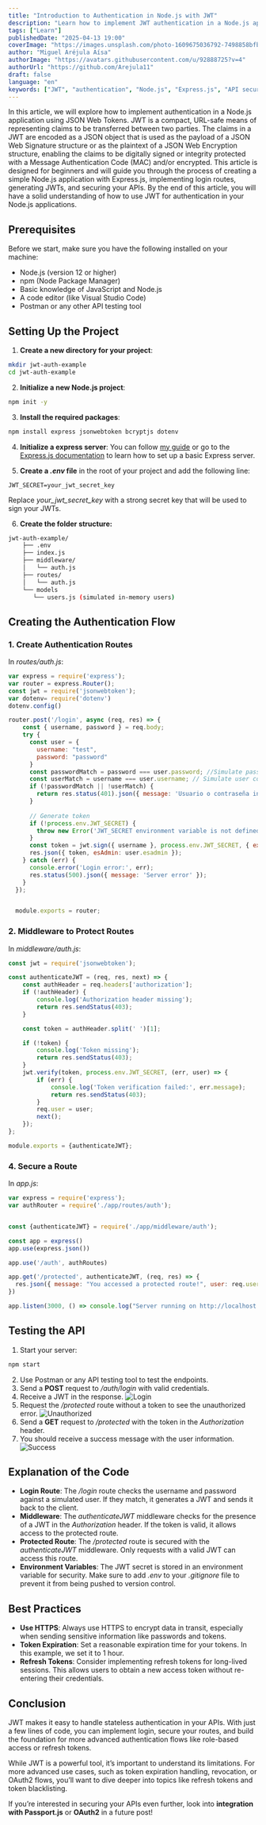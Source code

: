```yaml
---
title: "Introduction to Authentication in Node.js with JWT"
description: "Learn how to implement JWT authentication in a Node.js application with Express.js. This beginner-friendly guide walks you through creating login routes, generating JWTs, and securing your APIs."
tags: ["Learn"]
publishedDate: "2025-04-13 19:00"
coverImage: "https://images.unsplash.com/photo-1609675036792-7498858bfb9c?q=80&w=1932&auto=format&fit=crop&ixlib=rb-4.1.0&ixid=M3wxMjA3fDB8MHxwaG90by1wYWdlfHx8fGVufDB8fHx8fA%3D%3D"
author: "Miguel Aréjula Aísa"
authorImage: "https://avatars.githubusercontent.com/u/92888725?v=4"
authorUrl: "https://github.com/Arejula11"
draft: false
language: "en"
keywords: ["JWT", "authentication", "Node.js", "Express.js", "API security", "JSON Web Tokens", "guide"]
---
```


In this article, we will explore how to implement authentication in a Node.js application using JSON Web Tokens. JWT is a compact, URL-safe means of representing claims to be transferred between two parties. The claims in a JWT are encoded as a JSON object that is used as the payload of a JSON Web Signature structure or as the plaintext of a JSON Web Encryption structure, enabling the claims to be digitally signed or integrity protected with a Message Authentication Code (MAC) and/or encrypted.
This article is designed for beginners and will guide you through the process of creating a simple Node.js application with Express.js, implementing login routes, generating JWTs, and securing your APIs. By the end of this article, you will have a solid understanding of how to use JWT for authentication in your Node.js applications.

## Prerequisites
Before we start, make sure you have the following installed on your machine:
- Node.js (version 12 or higher)
- npm (Node Package Manager)
- Basic knowledge of JavaScript and Node.js
- A code editor (like Visual Studio Code)
- Postman or any other API testing tool

## Setting Up the Project
1. **Create a new directory for your project**:
```bash
mkdir jwt-auth-example
cd jwt-auth-example
```
2. **Initialize a new Node.js project**:
```bash
npm init -y
```
3. **Install the required packages**:
```bash
npm install express jsonwebtoken bcryptjs dotenv
```

4. **Initialize a express server**:
You can follow [my guide](https://are-dev.es/posts/expressguide) or go to the [Express.js documentation](https://expressjs.com/en/starter/installing.html) to learn how to set up a basic Express server.

5. **Create a *.env* file** in the root of your project and add the following line:
```plaintext
JWT_SECRET=your_jwt_secret_key
```
Replace *your_jwt_secret_key* with a strong secret key that will be used to sign your JWTs.

6. **Create the folder structure:**
```bash
jwt-auth-example/
    ├── .env
    ├── index.js
    ├── middleware/
    │   └── auth.js
    ├── routes/
    │   └── auth.js
    └── models
       └── users.js (simulated in-memory users)
```
## Creating the Authentication Flow

### 1. Create Authentication Routes

In *routes/auth.js*:

```js
var express = require('express');
var router = express.Router();
const jwt = require('jsonwebtoken');
var dotenv= require('dotenv')
dotenv.config()

router.post('/login', async (req, res) => {
    const { username, password } = req.body;
    try {
      const user = {
        username: "test",
        password: "password"
      }
      const passwordMatch = password === user.password; //Simulate password comparison
      const userMatch = username === user.username; // Simulate user comparison
      if (!passwordMatch || !userMatch) {
        return res.status(401).json({ message: 'Usuario o contraseña incorrectos' });
      }
  
      // Generate token
      if (!process.env.JWT_SECRET) {
        throw new Error('JWT_SECRET environment variable is not defined');
      }
      const token = jwt.sign({ username }, process.env.JWT_SECRET, { expiresIn: '1h' });
      res.json({ token, esAdmin: user.esadmin });
    } catch (err) {
      console.error('Login error:', err);
      res.status(500).json({ message: 'Server error' });
    }
  });


  module.exports = router;
```

### 2. Middleware to Protect Routes

In *middleware/auth.js*:

```js
const jwt = require('jsonwebtoken');

const authenticateJWT = (req, res, next) => {
    const authHeader = req.headers['authorization'];
    if (!authHeader) {
        console.log('Authorization header missing');
        return res.sendStatus(403);
    }

    const token = authHeader.split(' ')[1];

    if (!token) {
        console.log('Token missing');
        return res.sendStatus(403);
    }
    jwt.verify(token, process.env.JWT_SECRET, (err, user) => {
        if (err) {
            console.log('Token verification failed:', err.message);
            return res.sendStatus(403);
        }
        req.user = user;
        next();
    });
};

module.exports = {authenticateJWT};
```

### 4. Secure a Route

In *app.js*:

```js
var express = require('express');
var authRouter = require('./app/routes/auth');


const {authenticateJWT} = require('./app/middleware/auth');

const app = express()
app.use(express.json())

app.use('/auth', authRoutes)

app.get('/protected', authenticateJWT, (req, res) => {
  res.json({ message: "You accessed a protected route!", user: req.user })
})

app.listen(3000, () => console.log("Server running on http://localhost:3000"))
```

## Testing the API
1. Start your server:
```bash
npm start
```
2. Use Postman or any API testing tool to test the endpoints.
3. Send a **POST** request to */auth/login* with valid credentials.
4. Receive a JWT in the response.
![Login](/assets/jwt/login.webp)
5. Request the */protected* route without a token to see the unauthorized error.
![Unauthorized](/assets/jwt/protected.webp)
6. Send a **GET** request to */protected* with the token in the *Authorization* header.
7. You should receive a success message with the user information.
![Success](/assets/jwt/unprotected.webp)
## Explanation of the Code
- **Login Route**: The */login* route checks the username and password against a simulated user. If they match, it generates a JWT and sends it back to the client.
- **Middleware**: The *authenticateJWT* middleware checks for the presence of a JWT in the *Authorization* header. If the token is valid, it allows access to the protected route.
- **Protected Route**: The */protected* route is secured with the *authenticateJWT* middleware. Only requests with a valid JWT can access this route.
- **Environment Variables**: The JWT secret is stored in an environment variable for security. Make sure to add *.env* to your *.gitignore* file to prevent it from being pushed to version control.
## Best Practices
- **Use HTTPS**: Always use HTTPS to encrypt data in transit, especially when sending sensitive information like passwords and tokens.
- **Token Expiration**: Set a reasonable expiration time for your tokens. In this example, we set it to 1 hour.
- **Refresh Tokens**: Consider implementing refresh tokens for long-lived sessions. This allows users to obtain a new access token without re-entering their credentials.


## Conclusion

JWT makes it easy to handle stateless authentication in your APIs. With just a few lines of code, you can implement login, secure your routes, and build the foundation for more advanced authentication flows like role-based access or refresh tokens.

While JWT is a powerful tool, it’s important to understand its limitations. For more advanced use cases, such as token expiration handling, revocation, or OAuth2 flows, you’ll want to dive deeper into topics like refresh tokens and token blacklisting.

If you’re interested in securing your APIs even further, look into **integration with Passport.js** or **OAuth2** in a future post!
